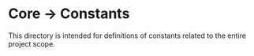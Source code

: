# Core -> Constants

This directory is intended for definitions of constants related to the entire project scope.
